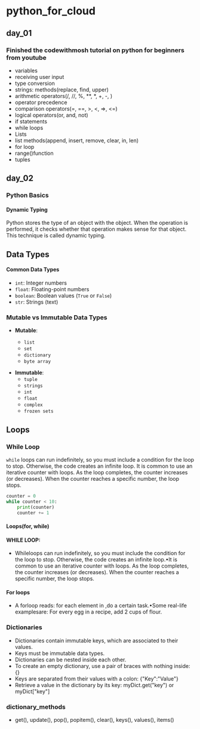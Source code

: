 # python_for_cloud

## day_01

### Finished the codewithmosh tutorial on python for beginners from youtube

* variables
* receiving user input
* type conversion
* strings: methods(replace, find, upper)
* arithmetic operators(/, //, %, **, *, +, -, )
* operator precedence
* comparison operators(=, ==, >, <, =>, <=)
* logical operators(or, and, not)
* if statements
* while loops
* Lists
* list methods(append, insert, remove, clear, in, len)
* for loop
* range()function
* tuples

## day_02

### Python Basics

#### Dynamic Typing

Python stores the type of an object with the object. When the operation is performed, it checks whether that operation makes sense for that object. This technique is called dynamic typing.

## Data Types

#### Common Data Types

- `int`: Integer numbers
- `float`: Floating-point numbers
- `boolean`: Boolean values (`True` or `False`)
- `str`: Strings (text)

### Mutable vs Immutable Data Types

- **Mutable**:
  
  - `list`
  - `set`
  - `dictionary`
  - `byte array`

* **Immutable**:
  * `tuple`
  * `strings`
  * `int`
  * `float`
  * `complex`
  * `frozen sets`

## Loops

### While Loop

`while` loops can run indefinitely, so you must include a condition for the loop to stop. Otherwise, the code creates an infinite loop. It is common to use an iterative counter with loops. As the loop completes, the counter increases (or decreases). When the counter reaches a specific number, the loop stops.

```python
counter = 0
while counter < 10:
    print(counter)
    counter += 1
```

#### Loops(for, while)

#### WHILE LOOP: 

  * Whileloops can run indefinitely, so you must include the condition for the loop to stop. Otherwise, the code creates an infinite loop.•It is common to use an iterative counter with loops. As the loop completes, the counter increases (or decreases). When the counter reaches a specific number, the loop stops.

#### For loops

* A forloop reads: for each element in <thing>,do a certain task.•Some real-life examplesare:
For every egg in a recipe, add 2 cups of flour.

### Dictionaries

* Dictionaries contain immutable keys, which are associated to their values.
* Keys must be immutable data types.
* Dictionaries can be nested inside each other.
* To create an empty dictionary, use a pair of braces with nothing inside: {}
* Keys are separated from their values with a colon: {"Key":"Value"}
* Retrieve a value in the dictionary by its key:   myDict.get("key") or myDict["key"]
  
### dictionary_methods

* get(), update(), pop(), popitem(), clear(), keys(), values(), items() 